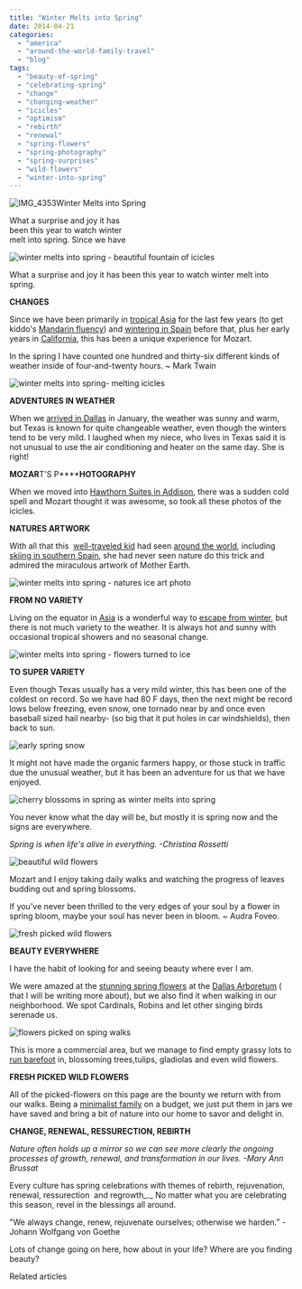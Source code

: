 ```yaml
---
title: "Winter Melts into Spring"
date: 2014-04-21
categories: 
  - "america"
  - "around-the-world-family-travel"
  - "blog"
tags: 
  - "beauty-of-spring"
  - "celebrating-spring"
  - "change"
  - "changing-weather"
  - "icicles"
  - "optimism"
  - "rebirth"
  - "renewal"
  - "spring-flowers"
  - "spring-photography"
  - "spring-surprises"
  - "wild-flowers"
  - "winter-into-spring"
---
```


![IMG_4353](https://pub-ac94b3f306b24c0dba4238943c97f2e1.r2.dev/6a00e5502a9507883301a3fcf0b049970b.jpg)Winter Melts into Spring  
  
What a surprise and joy it has  
been this year to watch winter  
melt into spring. Since we have

<!--more-->  
  
![winter melts into spring - beautiful fountain of icicles ](https://pub-ac94b3f306b24c0dba4238943c97f2e1.r2.dev/6a00e5502a9507883301a511a3e23f970c.png)  
  
What a surprise and joy it has been this year to watch winter melt into spring.  
  
**CHANGES**  
  
Since we have been primarily in [tropical Asia](https://pub-ac94b3f306b24c0dba4238943c97f2e1.r2.dev/2011/01/tropical-winter-home-in-penang-malaysia-location-indenpendent-digital-nomad-long-term-travel-tips-.html "tropical Asia winter home") for the last few years (to get kiddo's [Mandarin fluency](https://pub-ac94b3f306b24c0dba4238943c97f2e1.r2.dev/2013/06/fluent-mandarin.html "fluent in Mandarin")) and [wintering in Spain](https://pub-ac94b3f306b24c0dba4238943c97f2e1.r2.dev/2009/11/lifestyle-design-a-winter-in-spain-extendedtravel-digitalnomad-miniretirement-4hww-travel.html "wintering in Spain") before that, plus her early years in [California](https://pub-ac94b3f306b24c0dba4238943c97f2e1.r2.dev/2014/01/california-winter-beach-escape-.html "California winter beach escape"), this has been a unique experience for Mozart.  
  

In the spring I have counted one hundred and thirty-six different kinds of weather inside of four-and-twenty hours. ~ Mark Twain

![winter melts into spring- melting icicles](https://pub-ac94b3f306b24c0dba4238943c97f2e1.r2.dev/6a00e5502a9507883301a73daef1c5970d.png)  
  
**ADVENTURES IN WEATHER**  
  
When we [arrived in Dallas](https://pub-ac94b3f306b24c0dba4238943c97f2e1.r2.dev/2014/02/dallas-luxury-resort-arriving-to-big-d-in-style.html "Dallas resort Four Seasons Hotel") in January, the weather was sunny and warm, but Texas is known for quite changeable weather, even though the winters tend to be very mild. I laughed when my niece, who lives in Texas said it is not unusual to use the air conditioning and heater on the same day. She is right!  
  
**MOZAR**T'S P******HOTOGRAPHY**  
  
When we moved into [Hawthorn Suites in Addison](https://pub-ac94b3f306b24c0dba4238943c97f2e1.r2.dev/2014/02/best-extended-stay-hotel-in-dallas-hawthorn-suites-addison-galleria.html "Hawthorn Suites Addison - extended stay hotel"), there was a sudden cold spell and Mozart thought it was awesome, so took all these photos of the icicles.  
  
**NATURES ARTWORK**  
  
With all that this  [well-traveled kid](https://pub-ac94b3f306b24c0dba4238943c97f2e1.r2.dev/2013/09/the-most-well-traveled-child-in-the-whole-world.html "Mozart  is most well -traveled kid in the world") had seen [around the world](https://pub-ac94b3f306b24c0dba4238943c97f2e1.r2.dev/2013/09/why-travel-with-kids-kid-traveling-the-world-for-8-years-tells.html "around-the-world kid Mozart traveling the world for 8 plus years"), including [skiing in southern Spain](https://pub-ac94b3f306b24c0dba4238943c97f2e1.r2.dev/2012/12/skiing-in-southern-spain.html "skiing in southern Spain"), she had never seen nature do this trick and admired the miraculous artwork of Mother Earth.  
  
![winter melts into spring - natures ice art photo](https://pub-ac94b3f306b24c0dba4238943c97f2e1.r2.dev/6a00e5502a9507883301a3fcf434ad970b.png)  
  
**FROM NO VARIETY**  
  
Living on the equator in [Asia](https://pub-ac94b3f306b24c0dba4238943c97f2e1.r2.dev/asia/ "Asia travel tips") is a wonderful way to [escape from winter](https://pub-ac94b3f306b24c0dba4238943c97f2e1.r2.dev/2013/02/escaping-winter-in-tropical-asia.html "tropical escape from winter"), but there is not much variety to the weather. It is always hot and sunny with occasional tropical showers and no seasonal change.  
  
![winter melts into spring - flowers turned to ice](https://pub-ac94b3f306b24c0dba4238943c97f2e1.r2.dev/6a00e5502a9507883301a73daef221970d.png)  
  
**TO SUPER VARIETY**  
  
Even though Texas usually has a very mild winter, this has been one of the coldest on record. So we have had 80 F days, then the next might be record lows below freezing, even snow, one tornado near by and once even baseball sized hail nearby- (so big that it put holes in car windshields), then back to sun.  
  
![early spring snow](https://pub-ac94b3f306b24c0dba4238943c97f2e1.r2.dev/6a00e5502a9507883301a73daef24d970d.png)  
  
It might not have made the organic farmers happy, or those stuck in traffic due the unusual weather, but it has been an adventure for us that we have enjoyed.  
  
![cherry blossoms in spring as winter melts into spring](https://pub-ac94b3f306b24c0dba4238943c97f2e1.r2.dev/6a00e5502a9507883301a511a3e2f2970c.png)  
  
You never know what the day will be, but mostly it is spring now and the signs are everywhere.  
  
  
_Spring is when life's alive in everything._ _\-Christina Rossetti_  
  
  
![beautiful wild flowers](https://pub-ac94b3f306b24c0dba4238943c97f2e1.r2.dev/6a00e5502a9507883301a511a3e30c970c.png)  
  
  
Mozart and I enjoy taking daily walks and watching the progress of leaves budding out and spring blossoms.

If you've never been thrilled to the very edges of your soul by a flower in spring bloom, maybe your soul has never been in bloom. ~ Audra Foveo.

  
![fresh picked wild flowers](https://pub-ac94b3f306b24c0dba4238943c97f2e1.r2.dev/6a00e5502a9507883301a73daef2a9970d.png)  
  
**BEAUTY EVERYWHERE**  
  
I have the habit of looking for and seeing beauty where ever I am.  
  
We were amazed at the [stunning spring flowers](https://pub-ac94b3f306b24c0dba4238943c97f2e1.r2.dev/2014/03/15-stunning-flower-photos-to-spread-springs-joy.html "stunning flowers") at the [Dallas Arboretum](http://www.dallasarboretum.org/ "dallas arboretum") ( that I will be writing more about), but we also find it when walking in our neighborhood. We spot Cardinals, Robins and let other singing birds serenade us.  
  
![flowers picked on sping walks](https://pub-ac94b3f306b24c0dba4238943c97f2e1.r2.dev/6a00e5502a9507883301a511a3e32b970c.png)  
  
This is more a commercial area, but we manage to find empty grassy lots to [run barefoot](https://pub-ac94b3f306b24c0dba4238943c97f2e1.r2.dev/2013/08/grounding-earthing-nature-better-health.html "grounding, earthing, barefooting") in, blossoming trees,tulips, gladiolas and even wild flowers.  
  
**FRESH PICKED WILD FLOWERS**  
  
All of the picked-flowers on this page are the bounty we return with from our walks. Being a [minimalist family](https://pub-ac94b3f306b24c0dba4238943c97f2e1.r2.dev/2011/08/minimalist-living-family-travel-lifestyle-books.html "minimalist family") on a budget, we just put them in jars we have saved and bring a bit of nature into our home to savor and delight in.  
  
**CHANGE, RENEWAL, RESSURECTION, REBIRTH**  
  
_Nature often holds up a mirror so we can see more clearly the ongoing processes of growth, renewal, and transformation in our lives._ _\-Mary Ann Brussat_  
  
Every culture has spring celebrations with themes of rebirth, rejuvenation, renewal, ressurection  and regrowth_._ No matter what you are celebrating this season, revel in the blessings all around.  
  
"We always change, renew, rejuvenate ourselves; otherwise we harden.” -Johann Wolfgang von Goethe  
  
Lots of change going on here, how about in your life? Where are you finding beauty?  
  

Related articles

